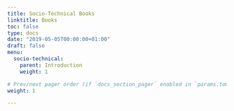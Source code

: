 ```yaml
---
title: Socio-Technical Books
linktitle: Books
toc: false
type: docs
date: "2019-05-05T00:00:00+01:00"
draft: false
menu:
  socio-technical:
    parent: Introduction
    weight: 1

# Prev/next pager order (if `docs_section_pager` enabled in `params.toml`)
weight: 1

---
```


